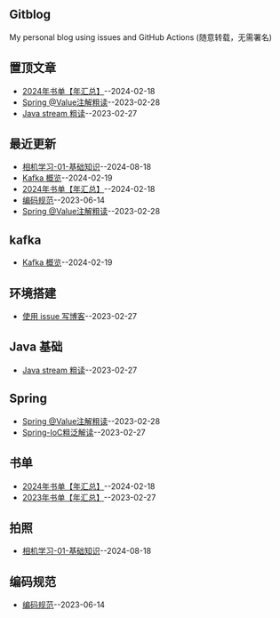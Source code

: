 ## Gitblog
My personal blog using issues and GitHub Actions (随意转载，无需署名)

## 置顶文章
- [2024年书单【年汇总】](https://github.com/Winniekun/article/issues/9)--2024-02-18
- [Spring @Value注解粗读](https://github.com/Winniekun/article/issues/6)--2023-02-28
- [Java stream 粗读](https://github.com/Winniekun/article/issues/3)--2023-02-27
## 最近更新
- [相机学习-01-基础知识](https://github.com/Winniekun/article/issues/11)--2024-08-18
- [Kafka 概览](https://github.com/Winniekun/article/issues/10)--2024-02-19
- [2024年书单【年汇总】](https://github.com/Winniekun/article/issues/9)--2024-02-18
- [编码规范](https://github.com/Winniekun/article/issues/7)--2023-06-14
- [Spring @Value注解粗读](https://github.com/Winniekun/article/issues/6)--2023-02-28
## kafka
- [Kafka 概览](https://github.com/Winniekun/article/issues/10)--2024-02-19
## 环境搭建
- [使用 issue 写博客](https://github.com/Winniekun/article/issues/2)--2023-02-27
## Java 基础
- [Java stream 粗读](https://github.com/Winniekun/article/issues/3)--2023-02-27
## Spring
- [Spring @Value注解粗读](https://github.com/Winniekun/article/issues/6)--2023-02-28
- [Spring-IoC粗泛解读](https://github.com/Winniekun/article/issues/4)--2023-02-27
## 书单
- [2024年书单【年汇总】](https://github.com/Winniekun/article/issues/9)--2024-02-18
- [2023年书单【年汇总】](https://github.com/Winniekun/article/issues/5)--2023-02-27
## 拍照
- [相机学习-01-基础知识](https://github.com/Winniekun/article/issues/11)--2024-08-18
## 编码规范
- [编码规范](https://github.com/Winniekun/article/issues/7)--2023-06-14
